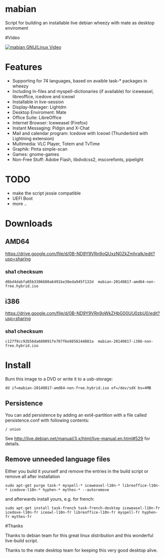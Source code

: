 mabian
======

Script for building an installable live debian wheezy with mate as desktop enviroment 


#Video

[![mabian GNU/Linux Video](http://img.youtube.com/vi/-KrYcwrVSuI/0.jpg)](http://www.youtube.com/watch?v=-KrYcwrVSuI)

# Features

* Supporting for 74 languages, based on avaible task-* packages in wheezy
* Including ln-files and myspell-dictionaries (if available) for iceweasel, libreoffice, icedove and iceowl
* Installable in live-session
* Display-Manager: Lightdm
* Desktop Enviroment: Mate
* Office Suite: LibreOffice
* Internet Browser: Iceweasel (Firefox)
* Instant Messaging: Pidgin and X-Chat
* Mail and calendar program: Icedove with Iceowl (Thunderbird with Lightning extension)
* Multimedia: VLC Player, Totem and TvTime
* Graphik: Pinta simple-scan
* Games: gnome-games
* Non-Free Stuff: Adobe Flash, libdvdcss2, mscorefonts, pipelight


# TODO

* make the script jessie compatible
* UEFI Boot
* more ..

# Downloads

## AMD64
https://drive.google.com/file/d/0B-ND9Y9VRn9oQUxzN0ZkZmhralk/edit?usp=sharing

### sha1 checksum

```
d6bd4dabfa05b3306680a6491be38eda945f132d  mabian-20140817-amd64-non-free.hybrid.iso
```
## i386
https://drive.google.com/file/d/0B-ND9Y9VRn9oWkZHbG00UU0zbU0/edit?usp=sharing

### sha1 checksum

```
c127f9cc92b56da680091fe707f6e9858244881a  mabian-20140817-i386-non-free.hybrid.iso
```

# Install

Burn this image to a DVD or write it to a usb-storage:

```
dd if=mabian-20140817-amd64-non-free.hybrid.iso of=/dev/sdX bs=4MB
```

## Persistence

You can add persistence by adding an ext4-partition with a file called persistence.conf with following contents:
```
/ union
```

See http://live.debian.net/manual/3.x/html/live-manual.en.html#529 for details.

## Remove unneeded language files

Either you build it yourself and remove the entries in the build script or remove all after installation

```
sudo apt-get purge task-* myspell-* iceweasel-l10n-* libreoffice-l10n-* icedove-l10n-* hyphen-* mythes-* --autoremove
```

and afterwards install yours, e.g. for french:
```
sudo apt-get install task-french task-french-desktop iceweasel-l10n-fr icedove-l10n-fr iceowl-l10n-fr libreoffice-l10n-fr myspell-fr hyphen-fr mythes-fr
```

#Thanks

Thanks to debian team for this great linux distribution and this wonderful live-build script.

Thanks to the mate desktop team for keeping this very good desktop alive.

